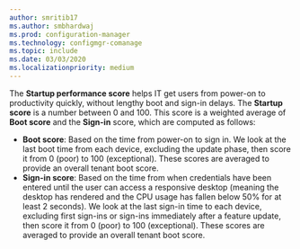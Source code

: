 ```yaml
---
author: smritib17
ms.author: smbhardwaj
ms.prod: configuration-manager
ms.technology: configmgr-comanage
ms.topic: include
ms.date: 03/03/2020
ms.localizationpriority: medium
---
```

<!--Don't apply H2 in this include file since they are context driven by article. Used in the adoption-score.md and startup-performance.md files -->
The **Startup performance score** helps IT get users from power-on to productivity quickly, without lengthy boot and sign-in delays. The **Startup score** is a number between 0 and 100. This score is a weighted average of **Boot score** and the **Sign-in** score, which are computed as follows:

- **Boot score**: Based on the time from power-on to sign in. We look at the last boot time from each device, excluding the update phase, then score it from 0 (poor) to 100 (exceptional). These scores are averaged to provide an overall tenant boot score.
- **Sign-in score**: Based on the time from when credentials have been entered until the user can access a responsive desktop (meaning the desktop has rendered and the CPU usage has fallen below 50% for at least 2 seconds). We look at the last sign-in time to each device, excluding first sign-ins or sign-ins immediately after a feature update, then score it from 0 (poor) to 100 (exceptional). These scores are averaged to provide an overall tenant boot score.
